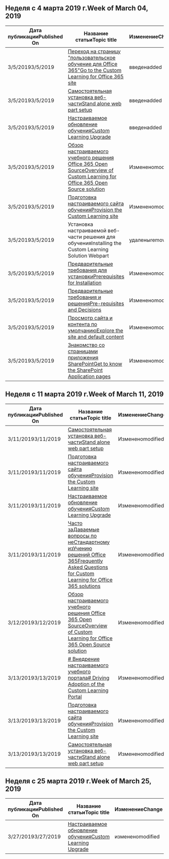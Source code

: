<!-- This file is generated automatically each week. Changes made to this file will be overwritten.-->




## <a name="week-of-march-04-2019"></a><span data-ttu-id="0e1c8-101">Неделя с 4 марта 2019 г.</span><span class="sxs-lookup"><span data-stu-id="0e1c8-101">Week of March 04, 2019</span></span>


| <span data-ttu-id="0e1c8-102">Дата публикации</span><span class="sxs-lookup"><span data-stu-id="0e1c8-102">Published On</span></span> |<span data-ttu-id="0e1c8-103">Название статьи</span><span class="sxs-lookup"><span data-stu-id="0e1c8-103">Topic title</span></span> | <span data-ttu-id="0e1c8-104">Изменение</span><span class="sxs-lookup"><span data-stu-id="0e1c8-104">Change</span></span> |
|------|------------|--------|
| <span data-ttu-id="0e1c8-105">3/5/2019</span><span class="sxs-lookup"><span data-stu-id="0e1c8-105">3/5/2019</span></span> | [<span data-ttu-id="0e1c8-106">Переход на страницу "пользовательское обучение для Office 365"</span><span class="sxs-lookup"><span data-stu-id="0e1c8-106">Go to the Custom Learning for Office 365 site</span></span>](/Office365/CustomLearning/custom_addowners) | <span data-ttu-id="0e1c8-107">введен</span><span class="sxs-lookup"><span data-stu-id="0e1c8-107">added</span></span> |
| <span data-ttu-id="0e1c8-108">3/5/2019</span><span class="sxs-lookup"><span data-stu-id="0e1c8-108">3/5/2019</span></span> | [<span data-ttu-id="0e1c8-109">Самостоятельная установка веб-части</span><span class="sxs-lookup"><span data-stu-id="0e1c8-109">Stand alone web part setup</span></span>](/Office365/CustomLearning/custom_manualsetup) | <span data-ttu-id="0e1c8-110">введен</span><span class="sxs-lookup"><span data-stu-id="0e1c8-110">added</span></span> |
| <span data-ttu-id="0e1c8-111">3/5/2019</span><span class="sxs-lookup"><span data-stu-id="0e1c8-111">3/5/2019</span></span> | [<span data-ttu-id="0e1c8-112">Настраиваемое обновление обучения</span><span class="sxs-lookup"><span data-stu-id="0e1c8-112">Custom Learning Upgrade</span></span>](/Office365/CustomLearning/custom_upgrade) | <span data-ttu-id="0e1c8-113">введен</span><span class="sxs-lookup"><span data-stu-id="0e1c8-113">added</span></span> |
| <span data-ttu-id="0e1c8-114">3/5/2019</span><span class="sxs-lookup"><span data-stu-id="0e1c8-114">3/5/2019</span></span> | [<span data-ttu-id="0e1c8-115">Обзор настраиваемого учебного решения Office 365 Open Source</span><span class="sxs-lookup"><span data-stu-id="0e1c8-115">Overview of Custom Learning for Office 365 Open Source solution</span></span>](/Office365/CustomLearning/index) | <span data-ttu-id="0e1c8-116">Изменено</span><span class="sxs-lookup"><span data-stu-id="0e1c8-116">modified</span></span> |
| <span data-ttu-id="0e1c8-117">3/5/2019</span><span class="sxs-lookup"><span data-stu-id="0e1c8-117">3/5/2019</span></span> | [<span data-ttu-id="0e1c8-118">Подготовка настраиваемого сайта обучения</span><span class="sxs-lookup"><span data-stu-id="0e1c8-118">Provision the Custom Learning site</span></span>](/Office365/CustomLearning/installsitepackage) | <span data-ttu-id="0e1c8-119">Изменено</span><span class="sxs-lookup"><span data-stu-id="0e1c8-119">modified</span></span> |
| <span data-ttu-id="0e1c8-120">3/5/2019</span><span class="sxs-lookup"><span data-stu-id="0e1c8-120">3/5/2019</span></span> | <span data-ttu-id="0e1c8-121">Установка настраиваемой веб-части решения для обучения</span><span class="sxs-lookup"><span data-stu-id="0e1c8-121">Installing the Custom Learning Solution Webpart</span></span> | <span data-ttu-id="0e1c8-122">удалены</span><span class="sxs-lookup"><span data-stu-id="0e1c8-122">removed</span></span> |
| <span data-ttu-id="0e1c8-123">3/5/2019</span><span class="sxs-lookup"><span data-stu-id="0e1c8-123">3/5/2019</span></span> | [<span data-ttu-id="0e1c8-124">Предварительные требования для установки</span><span class="sxs-lookup"><span data-stu-id="0e1c8-124">Prerequisites for Installation</span></span>](/Office365/CustomLearning/prereqs) | <span data-ttu-id="0e1c8-125">Изменено</span><span class="sxs-lookup"><span data-stu-id="0e1c8-125">modified</span></span> |
| <span data-ttu-id="0e1c8-126">3/5/2019</span><span class="sxs-lookup"><span data-stu-id="0e1c8-126">3/5/2019</span></span> | [<span data-ttu-id="0e1c8-127">Предварительные требования и решения</span><span class="sxs-lookup"><span data-stu-id="0e1c8-127">Pre-requisites and Decisions</span></span>](/Office365/CustomLearning/servicedecisions) | <span data-ttu-id="0e1c8-128">Изменено</span><span class="sxs-lookup"><span data-stu-id="0e1c8-128">modified</span></span> |
| <span data-ttu-id="0e1c8-129">3/5/2019</span><span class="sxs-lookup"><span data-stu-id="0e1c8-129">3/5/2019</span></span> | [<span data-ttu-id="0e1c8-130">Просмотр сайта и контента по умолчанию</span><span class="sxs-lookup"><span data-stu-id="0e1c8-130">Explore the site and default content</span></span>](/Office365/CustomLearning/sitecontent) | <span data-ttu-id="0e1c8-131">Изменено</span><span class="sxs-lookup"><span data-stu-id="0e1c8-131">modified</span></span> |
| <span data-ttu-id="0e1c8-132">3/5/2019</span><span class="sxs-lookup"><span data-stu-id="0e1c8-132">3/5/2019</span></span> | [<span data-ttu-id="0e1c8-133">Знакомство со страницами приложения SharePoint</span><span class="sxs-lookup"><span data-stu-id="0e1c8-133">Get to know the SharePoint Application pages</span></span>](/Office365/CustomLearning/custom_apppages) | <span data-ttu-id="0e1c8-134">Изменено</span><span class="sxs-lookup"><span data-stu-id="0e1c8-134">modified</span></span> |


## <a name="week-of-march-11-2019"></a><span data-ttu-id="0e1c8-135">Неделя с 11 марта 2019 г.</span><span class="sxs-lookup"><span data-stu-id="0e1c8-135">Week of March 11, 2019</span></span>


| <span data-ttu-id="0e1c8-136">Дата публикации</span><span class="sxs-lookup"><span data-stu-id="0e1c8-136">Published On</span></span> |<span data-ttu-id="0e1c8-137">Название статьи</span><span class="sxs-lookup"><span data-stu-id="0e1c8-137">Topic title</span></span> | <span data-ttu-id="0e1c8-138">Изменение</span><span class="sxs-lookup"><span data-stu-id="0e1c8-138">Change</span></span> |
|------|------------|--------|
| <span data-ttu-id="0e1c8-139">3/11/2019</span><span class="sxs-lookup"><span data-stu-id="0e1c8-139">3/11/2019</span></span> | [<span data-ttu-id="0e1c8-140">Самостоятельная установка веб-части</span><span class="sxs-lookup"><span data-stu-id="0e1c8-140">Stand alone web part setup</span></span>](/Office365/CustomLearning/custom_manualsetup) | <span data-ttu-id="0e1c8-141">Изменено</span><span class="sxs-lookup"><span data-stu-id="0e1c8-141">modified</span></span> |
| <span data-ttu-id="0e1c8-142">3/11/2019</span><span class="sxs-lookup"><span data-stu-id="0e1c8-142">3/11/2019</span></span> | [<span data-ttu-id="0e1c8-143">Подготовка настраиваемого сайта обучения</span><span class="sxs-lookup"><span data-stu-id="0e1c8-143">Provision the Custom Learning site</span></span>](/Office365/CustomLearning/custom_provision) | <span data-ttu-id="0e1c8-144">Изменено</span><span class="sxs-lookup"><span data-stu-id="0e1c8-144">modified</span></span> |
| <span data-ttu-id="0e1c8-145">3/11/2019</span><span class="sxs-lookup"><span data-stu-id="0e1c8-145">3/11/2019</span></span> | [<span data-ttu-id="0e1c8-146">Настраиваемое обновление обучения</span><span class="sxs-lookup"><span data-stu-id="0e1c8-146">Custom Learning Upgrade</span></span>](/Office365/CustomLearning/custom_upgrade) | <span data-ttu-id="0e1c8-147">Изменено</span><span class="sxs-lookup"><span data-stu-id="0e1c8-147">modified</span></span> |
| <span data-ttu-id="0e1c8-148">3/11/2019</span><span class="sxs-lookup"><span data-stu-id="0e1c8-148">3/11/2019</span></span> | [<span data-ttu-id="0e1c8-149">Часто заДаваемые вопросы по неСтандартному изУчению решений Office 365</span><span class="sxs-lookup"><span data-stu-id="0e1c8-149">Frequently Asked Questions for Custom Learning for Office 365 solutions</span></span>](/Office365/CustomLearning/faq) | <span data-ttu-id="0e1c8-150">Изменено</span><span class="sxs-lookup"><span data-stu-id="0e1c8-150">modified</span></span> |
| <span data-ttu-id="0e1c8-151">3/12/2019</span><span class="sxs-lookup"><span data-stu-id="0e1c8-151">3/12/2019</span></span> | [<span data-ttu-id="0e1c8-152">Обзор настраиваемого учебного решения Office 365 Open Source</span><span class="sxs-lookup"><span data-stu-id="0e1c8-152">Overview of Custom Learning for Office 365 Open Source solution</span></span>](/Office365/CustomLearning/index) | <span data-ttu-id="0e1c8-153">Изменено</span><span class="sxs-lookup"><span data-stu-id="0e1c8-153">modified</span></span> |
| <span data-ttu-id="0e1c8-154">3/13/2019</span><span class="sxs-lookup"><span data-stu-id="0e1c8-154">3/13/2019</span></span> | [<span data-ttu-id="0e1c8-155"># Внедрение настраиваемого учебного портала</span><span class="sxs-lookup"><span data-stu-id="0e1c8-155"># Driving Adoption of the Custom Learning Portal</span></span>](/Office365/CustomLearning/driveadoption) | <span data-ttu-id="0e1c8-156">Изменено</span><span class="sxs-lookup"><span data-stu-id="0e1c8-156">modified</span></span> |
| <span data-ttu-id="0e1c8-157">3/13/2019</span><span class="sxs-lookup"><span data-stu-id="0e1c8-157">3/13/2019</span></span> | [<span data-ttu-id="0e1c8-158">Подготовка настраиваемого сайта обучения</span><span class="sxs-lookup"><span data-stu-id="0e1c8-158">Provision the Custom Learning site</span></span>](/Office365/CustomLearning/custom_provision) | <span data-ttu-id="0e1c8-159">Изменено</span><span class="sxs-lookup"><span data-stu-id="0e1c8-159">modified</span></span> |
| <span data-ttu-id="0e1c8-160">3/13/2019</span><span class="sxs-lookup"><span data-stu-id="0e1c8-160">3/13/2019</span></span> | [<span data-ttu-id="0e1c8-161">Самостоятельная установка веб-части</span><span class="sxs-lookup"><span data-stu-id="0e1c8-161">Stand alone web part setup</span></span>](/Office365/CustomLearning/custom_manualsetup) | <span data-ttu-id="0e1c8-162">Изменено</span><span class="sxs-lookup"><span data-stu-id="0e1c8-162">modified</span></span> |


## <a name="week-of-march-25-2019"></a><span data-ttu-id="0e1c8-163">Неделя с 25 марта 2019 г.</span><span class="sxs-lookup"><span data-stu-id="0e1c8-163">Week of March 25, 2019</span></span>


| <span data-ttu-id="0e1c8-164">Дата публикации</span><span class="sxs-lookup"><span data-stu-id="0e1c8-164">Published On</span></span> |<span data-ttu-id="0e1c8-165">Название статьи</span><span class="sxs-lookup"><span data-stu-id="0e1c8-165">Topic title</span></span> | <span data-ttu-id="0e1c8-166">Изменение</span><span class="sxs-lookup"><span data-stu-id="0e1c8-166">Change</span></span> |
|------|------------|--------|
| <span data-ttu-id="0e1c8-167">3/27/2019</span><span class="sxs-lookup"><span data-stu-id="0e1c8-167">3/27/2019</span></span> | [<span data-ttu-id="0e1c8-168">Настраиваемое обновление обучения</span><span class="sxs-lookup"><span data-stu-id="0e1c8-168">Custom Learning Upgrade</span></span>](/Office365/CustomLearning/custom_upgrade) | <span data-ttu-id="0e1c8-169">изменено</span><span class="sxs-lookup"><span data-stu-id="0e1c8-169">modified</span></span> |
